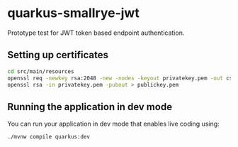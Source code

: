 # quarkus-smallrye-jwt

Prototype test for JWT token based endpoint authentication.

## Setting up certificates

```bash
cd src/main/resources
openssl req -newkey rsa:2048 -new -nodes -keyout privatekey.pem -out csr.pem
openssl rsa -in privatekey.pem -pubout > publickey.pem
```

## Running the application in dev mode

You can run your application in dev mode that enables live coding using:
```shell script
./mvnw compile quarkus:dev
```

